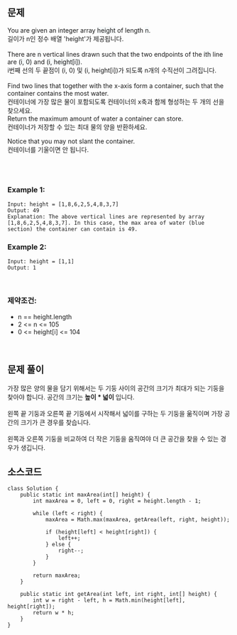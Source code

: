 ## 문제
You are given an integer array <span style='background-color:#f6f9fa'>height</span> of length <span style='background-color:#f6f9fa'>n</span>.  
길이가 n인 정수 배열 'height'가 제공됩니다.  
<br>
There are <span style='background-color:#f6f9fa'>n</span> vertical lines drawn such that the two endpoints of the <span style='background-color:#f6f9fa'>ith</span> line are <span style='background-color:#f6f9fa'>(i, 0)</span> and <span style='background-color:#f6f9fa'>(i, height[i])</span>.  
i번째 선의 두 끝점이 (i, 0) 및 (i, height[i])가 되도록 n개의 수직선이 그려집니다.  
<br>
Find two lines that together with the x-axis form a container, such that the container contains the most water.  
컨테이너에 가장 많은 물이 포함되도록 컨테이너의 x축과 함께 형성하는 두 개의 선을 찾으세요.
<br>
Return the maximum amount of water a container can store.  
컨테이너가 저장할 수 있는 최대 물의 양을 반환하세요.
<br>

Notice that you may not slant the container.  
컨테이너를 기울이면 안 됩니다.

<br>
<br>

### Example 1:
~~~
Input: height = [1,8,6,2,5,4,8,3,7]
Output: 49
Explanation: The above vertical lines are represented by array [1,8,6,2,5,4,8,3,7]. In this case, the max area of water (blue section) the container can contain is 49.
~~~

### Example 2:
~~~
Input: height = [1,1]
Output: 1
~~~

<br>

### 제약조건:
- n == height.length
- 2 <= n <= 105
- 0 <= height[i] <= 104

<br>

## 문제 풀이
가장 많은 양의 물을 담기 위해서는 두 기둥 사이의 공간의 크기가 최대가 되는 기둥을 찾아야 합니다. 공간의 크기는 <b> 높이 * 넓이 </b> 입니다.  
<br>
왼쪽 끝 기둥과 오른쪽 끝 기둥에서 시작해서 넓이를 구하는 두 기둥을 욺직이며 가장 공간의 크기가 큰 경우를 찾습니다.  
<br>
왼쪽과 오른쪽 기둥을 비교하여 더 작은 기둥을 움직여야 더 큰 공간을 찾을 수 있는 경우가 생깁니다.

## 소스코드
~~~
class Solution {
    public static int maxArea(int[] height) {
        int maxArea = 0, left = 0, right = height.length - 1;

        while (left < right) {
            maxArea = Math.max(maxArea, getArea(left, right, height));

            if (height[left] < height[right]) {
                left++;
            } else {
                right--;
            }
        }

        return maxArea;
    }

    public static int getArea(int left, int right, int[] height) {
        int w = right - left, h = Math.min(height[left], height[right]);
        return w * h;
    }
}
~~~
